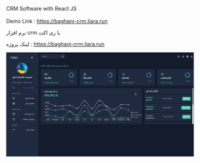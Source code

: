 CRM Software with React JS
<br>
</br>
Demo Link : https://baghani-crm.liara.run

نرم افزار crm با ری اکت

لینک پروژه :
https://baghani-crm.liara.run



![alt text](https://github.com/mohammadbaghani/CRM-React/blob/master/public/My.png)



